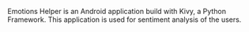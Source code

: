 Emotions Helper is an Android application build with Kivy, a Python Framework. This application is used for sentiment analysis of the users.
